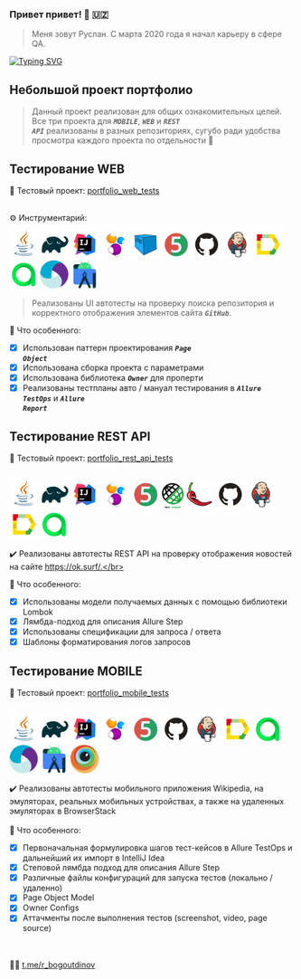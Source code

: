 ### Привет привет! :wave: :uzbekistan:
> Меня зовут Руслан. С марта 2020 года я начал карьеру в сфере QA.</br>

[![Typing SVG](https://readme-typing-svg.herokuapp.com?color=%2336BCF7&lines=Automation+engineering)](https://git.io/typing-svg)

## Небольшой проект портфолио
> Данный проект реализован для общих ознакомительных целей. Все три проекта для <code><strong>*MOBILE*</strong></code>, <code><strong>*WEB*</strong></code> и <code><strong>*REST API*</strong></code> реализованы в разных репозиториях, сугубо ради удобства просмотра каждого проекта по отдельности :slightly_smiling_face:

## Тестирование WEB
:link: Тестовый проект: <a target="_blank" href="https://github.com/ruslanbogoutdinov/portfolio_web_tests">portfolio_web_tests</a></br></br>

:gear: Инструментарий:

<a href="https://www.java.com/"><img src="/logos/Java.svg" width="50" height="50" alt="Java"/></a>
<a href="https://gradle.org/"><img src="/logos/Gradle.svg" width="50" height="50" alt="Gradle"/></a>
<a href="https://www.jetbrains.com/idea/"><img src="/logos/Intelij_IDEA.svg" width="50" height="50" alt="IDEA"/></a>
<a href="https://selenide.org/"><img src="/logos/Selenide.svg" width="50" height="50" alt="Selenide"/></a>
<a href="https://aerokube.com/selenoid/latest/"><img src="/logos/Selenoid.svg" width="50" height="50" alt="Selenoid"/></a>
<a href="https://junit.org/junit5/"><img src="/logos/JUnit5.svg" width="50" height="50" alt="JUnit 5"/></a>
<a href="https://github.com/"><img src="/logos/GitHub.svg" width="50" height="50" alt="Github"/></a>
<a href="https://www.jenkins.io/"><img src="/logos/Jenkins.svg" width="50" height="50" alt="Jenkins"/></a>
<a href="https://allurereport.org/"><img src="/logos/Allure_Report.svg" width="50" height="50" alt="Allure Report"/></a>
<a href="https://qameta.io/"><img src="/logos/AllureTestOps.svg" width="50" height="50" alt="AllureTestOps"/></a>
<a href="https://appium.io/docs/en/latest/"><img src="/logos/Appium.svg" width="50" height="50" alt="Appium"/></a>
<a href="https://developer.android.com/studio"><img src="/logos/Android-Studio.svg" width="50" height="50" alt="Android Studio"/></a>

> Реализованы UI автотесты на проверку поиска репозитория и корректного отображения элементов сайта <code><strong>*GitHub*</strong></code>.


:triangular_flag_on_post: Что особенного:

- [x] Использован паттерн проектирования <code><strong>*Page Object*</strong></code>
- [x] Использована сборка проекта с параметрами
- [x] Использована библиотека <code><strong>*Owner*</strong></code> для проперти
- [x] Реализованы тестпланы авто / мануал тестирования в <code><strong>*Allure TestOps*</strong></code> и <code><strong>*Allure Report*</strong></code>

## Тестирование REST API
:link: Тестовый проект: <a target="_blank" href="https://github.com/ruslanbogoutdinov/portfolio_rest_api_tests">portfolio_rest_api_tests</a></br></br>

<a href="https://www.java.com/"><img src="/logos/Java.svg" width="50" height="50" alt="Java"/></a>
<a href="https://gradle.org/"><img src="/logos/Gradle.svg" width="50" height="50" alt="Gradle"/></a>
<a href="https://www.jetbrains.com/idea/"><img src="/logos/Intelij_IDEA.svg" width="50" height="50" alt="IDEA"/></a>
<a href="https://selenide.org/"><img src="/logos/Selenide.svg" width="50" height="50" alt="Selenide"/></a>
<a href="https://junit.org/junit5/"><img src="/logos/JUnit5.svg" width="50" height="50" alt="JUnit 5"/></a>
<a href="https://rest-assured.io/"><img src="/logos/RestAssured.png" width="38" height="45" alt="Rest Assured"/></a>
<a href="https://projectlombok.org/"><img src="/logos/Lombok.png" width="50" height="50" alt="Lombok"/></a>
<a href="https://github.com/"><img src="/logos/GitHub.svg" width="50" height="50" alt="Github"/></a>
<a href="https://www.jenkins.io/"><img src="/logos/Jenkins.svg" width="50" height="50" alt="Jenkins"/></a>
<a href="https://allurereport.org/"><img src="/logos/Allure_Report.svg" width="50" height="50" alt="Allure Report"/></a>
<a href="https://qameta.io/"><img src="/logos/AllureTestOps.svg" width="50" height="50" alt="AllureTestOps"/></a>

:heavy_check_mark: Реализованы автотесты REST API на проверку отображения новостей на сайте https://ok.surf/.</br></br>

:triangular_flag_on_post: Что особенного:

- [x] Использованы модели получаемых данных с помощью библиотеки Lombok
- [x] Лямбда-подход для описания Allure Step
- [x] Использованы спецификации для запроса / ответа
- [x] Шаблоны форматирования логов запросов

## Тестирование MOBILE
:link: Тестовый проект: <a target="_blank" href="https://github.com/ruslanbogoutdinov/portfolio_mobile_tests.git">portfolio_mobile_tests</a></br></br>

<a href="https://www.java.com/"><img src="/logos/Java.svg" width="50" height="50" alt="Java"/></a>
<a href="https://gradle.org/"><img src="/logos/Gradle.svg" width="50" height="50" alt="Gradle"/></a>
<a href="https://www.jetbrains.com/idea/"><img src="/logos/Intelij_IDEA.svg" width="50" height="50" alt="IDEA"/></a>
<a href="https://selenide.org/"><img src="/logos/Selenide.svg" width="50" height="50" alt="Selenide"/></a>
<a href="https://junit.org/junit5/"><img src="/logos/JUnit5.svg" width="50" height="50" alt="JUnit 5"/></a>
<a href="https://github.com/"><img src="/logos/GitHub.svg" width="50" height="50" alt="Github"/></a>
<a href="https://www.jenkins.io/"><img src="/logos/Jenkins.svg" width="50" height="50" alt="Jenkins"/></a>
<a href="https://allurereport.org/"><img src="/logos/Allure_Report.svg" width="50" height="50" alt="Allure Report"/></a>
<a href="https://qameta.io/"><img src="/logos/AllureTestOps.svg" width="50" height="50" alt="AllureTestOps"/></a>
<a href="https://appium.io/docs/en/latest/"><img src="/logos/Appium.svg" width="50" height="50" alt="Appium"/></a>
<a href="https://developer.android.com/studio"><img src="/logos/Android-Studio.svg" width="50" height="50" alt="Android Studio"/></a>
<a href="https://www.browserstack.com/"><img src="/logos/Browserstack.svg" width="50" height="50" alt="BrowserStack"/></a>

:heavy_check_mark: Реализованы автотесты мобильного приложения Wikipedia, на эмуляторах, реальных мобильных устройствах, а также на удаленных эмуляторах в BrowserStack</br></br>
:triangular_flag_on_post: Что особенного:

- [x] Первоначальная формулировка шагов тест-кейсов в Allure TestOps и дальнейший их импорт в IntelliJ Idea
- [x] Степовой лямбда подход для описания Allure Step
- [x] Различные файлы конфигураций для запуска тестов (локально / удаленно)
- [x] Page Object Model
- [x] Owner Configs
- [x] Аттачменты после выполнения тестов (screenshot, video, page source)

</br></br>
:technologist: <a target="_blank" href="https://t.me/r_bogoutdinov">t.me/r_bogoutdinov</a>
